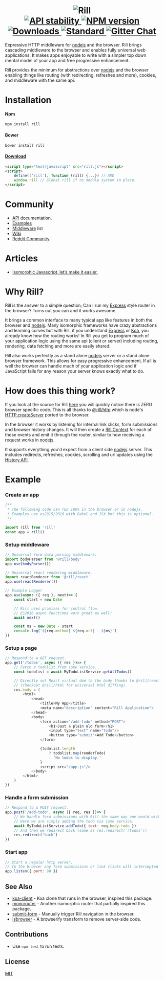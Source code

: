 <h1 align="center">
  <!-- Logo -->
  <img src="https://raw.githubusercontent.com/rill-js/rill/master/Rill-Logo.jpg" alt="Rill"/>

  <br/>

  <!-- Stability -->
  <a href="https://nodejs.org/api/documentation.html#documentation_stability_index">
    <img src="https://img.shields.io/badge/stability-stable-brightgreen.svg?style=flat-square" alt="API stability"/>
  </a>
  <!-- NPM version -->
  <a href="https://npmjs.org/package/rill">
    <img src="https://img.shields.io/npm/v/rill.svg?style=flat-square" alt="NPM version"/>
  </a>
  <!-- Downloads -->
  <a href="https://npmjs.org/package/rill">
    <img src="https://img.shields.io/npm/dm/rill.svg?style=flat-square" alt="Downloads"/>
  </a>
  <!-- Standard -->
  <a href="https://github.com/feross/standard">
    <img src="https://img.shields.io/badge/code%20style-standard-brightgreen.svg?style=flat-square" alt="Standard"/>
  </a>
  <!-- Gitter Chat -->
  <a href="https://gitter.im/rill-js/rill">
    <img src="https://img.shields.io/gitter/room/rill-js/rill.svg?style=flat-square" alt="Gitter Chat"/>
  </a>
</h1>

Expressive HTTP middleware for [nodejs](https://nodejs.org) and the browser.
Rill brings cascading middleware to the browser and enables fully universal web applications.
It makes apps enjoyable to write with a simpler top down mental model of your app and free progressive enhancement.

Rill provides the minimum for abstractions over [nodejs](https://nodejs.org) and the browser enabling things like routing (with redirecting, refreshes and more), cookies, and middleware with the same api.

# Installation


#### Npm
```console
npm install rill
```

#### Bower
```console
bower install rill
```

#### [Download](https://raw.githubusercontent.com/rill-js/rill/master/dist/rill.js)
```html
<script type="text/javascript" src="rill.js"></script>
<script>
    define(['rill'], function (rill) {...}) // AMD
    window.rill // Global rill if no module system in place.
</script>
```

# Community

* [API](https://github.com/rill-js/rill/blob/master/docs/api) documentation.
* [Examples](https://github.com/rill-js/todomvc)
* [Middleware](https://github.com/rill-js/rill/wiki) list
* [Wiki](https://github.com/rill-js/rill/wiki)
* [Reddit Community](https://www.reddit.com/r/Rill)

# Articles

* [Isomorphic Javascript, let’s make it easier.](https://medium.com/@pierceydylan/isomorphic-javascript-it-just-has-to-work-b9da5b0c8035)

# Why Rill?
Rill is the answer to a simple question; Can I run my [Express](https://github.com/expressjs/express) style router in the browser? Turns out you can and it works awesome.

It brings a common interface to many typical app like features in both the browser and [nodejs](https://nodejs.org). Many isomorphic frameworks have crazy abstractions and learning curves but with Rill, if you understand [Express](https://github.com/expressjs/express) or [Koa](https://github.com/koajs/koa), you already know how the routing works! In Rill you get to program much of your application logic using the same api (client or server) including routing, rendering, data fetching and more are easily shared.

Rill also works perfectly as a stand alone [nodejs](https://nodejs.org) server or a stand alone browser framework. This allows for easy progressive enhancement. If all is well the browser can handle much of your application logic and if JavaScript fails for any reason your server knows exactly what to do.

# How does this thing work?
If you look at the source for Rill [here](https://github.com/rill-js/rill/tree/master/src) you will quickly notice there is ZERO browser specific code. This is all thanks to [@rill/http](https://github.com/rill-js/http) which is node's [HTTP.createServer](https://nodejs.org/api/http.html#http_http_createserver_requestlistener) ported to the browser.

In the browser it works by listening for internal link clicks, form submissions and browser history changes. It will then create a [Rill Context](https://github.com/rill-js/rill/blob/master/docs/api/context.md) for each of these events and emit it through the router, similar to how receiving a request works in [nodejs](https://nodejs.org).

It supports everything you'd expect from a client side [nodejs](https://nodejs.org) server. This includes redirects, refreshes, cookies, scrolling and url updates using the [History API](https://developer.mozilla.org/en-US/docs/Web/API/History).

# Example

### Create an app

```javascript
/**
 * The following code can run 100% in the browser or in nodejs.
 * Examples use es2015/2016 with Babel and JSX but this is optional.
 */

import rill from 'rill'
const app = rill()
```

### Setup middleware

```javascript
// Universal form data parsing middleware.
import bodyParser from '@rill/body'
app.use(bodyParser())

// Universal react rendering middleware.
import reactRenderer from '@rill/react'
app.use(reactRenderer())

// Example Logger
app.use(async ({ req }, next)=> {
	const start = new Date

	// Rill uses promises for control flow.
	// ES2016 async functions work great as well!
	await next()

	const ms = new Date - start
	console.log(`${req.method} ${req.url} - ${ms}`)
})
```

### Setup a page

```javascript
// Respond to a GET request.
app.get('/todos', async ({ res })=> {
	// Fetch a todolist from some service.
	const todolist = await MyTodoListService.getAllTodos()

	// Directly set React virtual dom to the body thanks to @rill/react.
	// (Checkout @rill/html for universal html diffing).
	res.body = (
		<html>
			<head>
				<title>My App</title>
				<meta name="description" content="Rill Application">
			</head>
			<body>
				<form action="/add-todo" method="POST">
					<h1>Just a plain old form</h1>
					<input type="text" name="todo"/>
					<button type="submit">Add Todo</button>
				</form>

				{todolist.length
					? todolist.map(renderTodo)
					: 'No todos to display.'
				}
				<script src="/app.js"/>
			</body>
		</html>
	)
})
```

### Handle a form submission
```javascript
// Respond to a POST request.
app.post('/add-todo', async ({ req, res })=> {
	// We handle form submissions with Rill the same way one would with any other node framework.
	// Here we are simply adding the todo via some service.
	await MyTodoListService.addTodo({ text: req.body.todo })
	// And then we redirect back (same as res.redirect('/todos'))
	res.redirect('back')
})
```

### Start app

```javascript
// Start a regular http server.
// In the browser any form submissions or link clicks will intercepted by @rill/http.
app.listen({ port: 80 })
```

## See Also

* [koa-client](https://github.com/kentjs/koa-client) - Koa clone that runs in the browser, inspired this package.
* [monorouter](https://github.com/matthewwithanm/monorouter) - Another isomorphic router that partially inspired this package.
* [submit-form](https://github.com/DylanPiercey/submit-form) - Manually trigger Rill navigation in the browser.
* [isbrowser](https://github.com/DylanPiercey/isbrowser) - A browserify transform to remove server-side code.

## Contributions

* Use `npm test` to run tests.

## License

[MIT](https://tldrlegal.com/license/mit-license)
